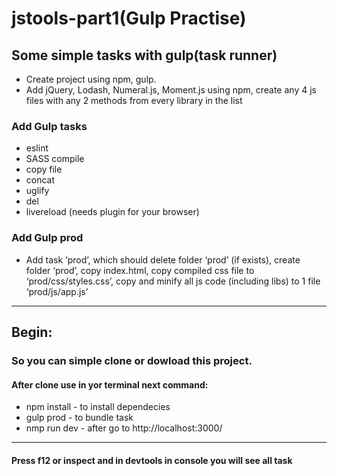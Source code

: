 # jstools-part1(Gulp Practise)
## Some simple tasks with gulp(task runner)
* Create project using npm, gulp.
* Add jQuery, Lodash, Numeral.js, Moment.js using npm, create any 4 js files with any 2 methods from every library in the list
### Add Gulp tasks
* eslint
* SASS compile
* copy file
* concat
* uglify
* del
* livereload (needs plugin for your browser)
### Add Gulp prod
* Add task ‘prod’, which should delete folder ‘prod’ (if exists), create folder ‘prod’, copy index.html, copy compiled css file to ‘prod/css/styles.css’, copy and minify all js code (including libs) to 1 file ‘prod/js/app.js’
***
## Begin:
### So you can simple clone or dowload this project.
#### After clone use in yor terminal next command:
* npm install - to install dependecies
* gulp prod - to bundle task
* nmp run dev - after go to http://localhost:3000/
*** 
#### Press f12 or inspect and in devtools in console you will see all task



